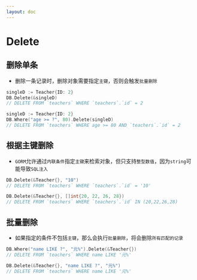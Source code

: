 ```yaml
---
layout: doc
---
```


# Delete

## 删除单条

- 删除一条记录时，删除对象需要指定`主键`，否则会触发`批量删除`

```Go
singleD := Teacher{ID: 2}
DB.Delete(&singleD)
// DELETE FROM `teachers` WHERE `teachers`.`id` = 2

singleD := Teacher{ID: 2}
DB.Where("age >= ?", 80).Delete(singleD)
// DELETE FROM `teachers` WHERE age >= 80 AND `teachers`.`id` = 2
```

## 根据主键删除

- `GORM`允许通过`内联条件`指定`主键`来检索对象，但只支持`整型数值`，因为`string`可能导致`SQL注入`

```Go
DB.Delete(&Teacher{}, "10")
// DELETE FROM `teachers` WHERE `teachers`.`id` = '10'

DB.Delete(&Teacher{}, []int{20, 22, 26, 28})
// DELETE FROM `teachers` WHERE `teachers`.`id` IN (20,22,26,28)
```

## 批量删除

- 如果指定的条件不包括`主键`，那么会执行`批量删除`，将会删除`所有匹配的记录`

```Go
DB.Where("name LIKE ?", "元%").Delete(&Teacher{})
// DELETE FROM `teachers` WHERE name LIKE '元%'

DB.Delete(&Teacher{}, "name LIKE ?", "元%")
// DELETE FROM `teachers` WHERE name LIKE '元%'
```